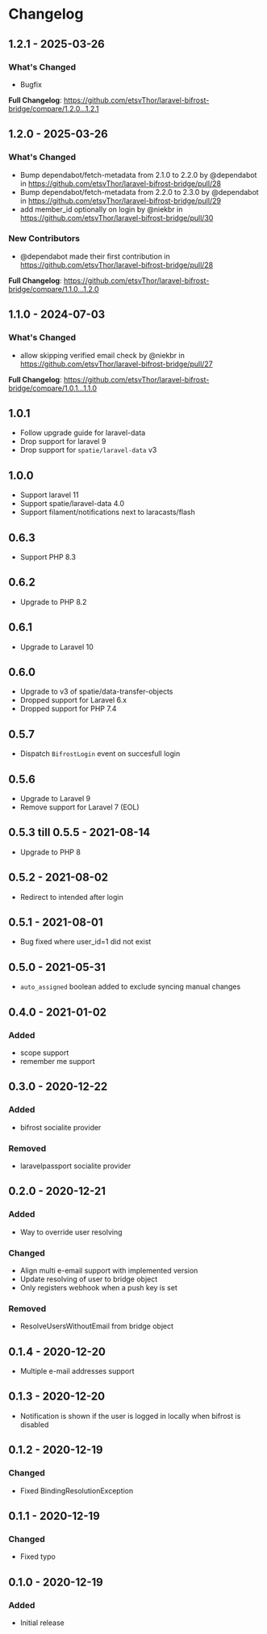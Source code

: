# Changelog

## 1.2.1 - 2025-03-26

### What's Changed

* Bugfix

**Full Changelog**: https://github.com/etsvThor/laravel-bifrost-bridge/compare/1.2.0...1.2.1

## 1.2.0 - 2025-03-26

### What's Changed

* Bump dependabot/fetch-metadata from 2.1.0 to 2.2.0 by @dependabot in https://github.com/etsvThor/laravel-bifrost-bridge/pull/28
* Bump dependabot/fetch-metadata from 2.2.0 to 2.3.0 by @dependabot in https://github.com/etsvThor/laravel-bifrost-bridge/pull/29
* add member_id optionally on login by @niekbr in https://github.com/etsvThor/laravel-bifrost-bridge/pull/30

### New Contributors

* @dependabot made their first contribution in https://github.com/etsvThor/laravel-bifrost-bridge/pull/28

**Full Changelog**: https://github.com/etsvThor/laravel-bifrost-bridge/compare/1.1.0...1.2.0

## 1.1.0 - 2024-07-03

### What's Changed

* allow skipping verified email check by @niekbr in https://github.com/etsvThor/laravel-bifrost-bridge/pull/27

**Full Changelog**: https://github.com/etsvThor/laravel-bifrost-bridge/compare/1.0.1...1.1.0

## 1.0.1

- Follow upgrade guide for laravel-data
- Drop support for laravel 9
- Drop support for `spatie/laravel-data` v3

## 1.0.0

- Support laravel 11
- Support spatie/laravel-data 4.0
- Support filament/notifications next to laracasts/flash

## 0.6.3

- Support PHP 8.3

## 0.6.2

- Upgrade to PHP 8.2

## 0.6.1

- Upgrade to Laravel 10

## 0.6.0

- Upgrade to v3 of spatie/data-transfer-objects
- Dropped support for Laravel 6.x
- Dropped support for PHP 7.4

## 0.5.7

- Dispatch `BifrostLogin` event on succesfull login

## 0.5.6

- Upgrade to Laravel 9
- Remove support for Laravel 7 (EOL)

## 0.5.3 till 0.5.5 - 2021-08-14

- Upgrade to PHP 8

## 0.5.2 - 2021-08-02

- Redirect to intended after login

## 0.5.1 - 2021-08-01

- Bug fixed where user_id=1 did not exist

## 0.5.0 - 2021-05-31

- `auto_assigned` boolean added to exclude syncing manual changes

## 0.4.0 - 2021-01-02

### Added

- scope support
- remember me support

## 0.3.0 - 2020-12-22

### Added

- bifrost socialite provider

### Removed

- laravelpassport socialite provider

## 0.2.0 - 2020-12-21

### Added

- Way to override user resolving

### Changed

- Align multi e-email support with implemented version
- Update resolving of user to bridge object
- Only registers webhook when a push key is set

### Removed

- ResolveUsersWithoutEmail from bridge object

## 0.1.4 - 2020-12-20

- Multiple e-mail addresses support

## 0.1.3 - 2020-12-20

- Notification is shown if the user is logged in locally when bifrost is disabled

## 0.1.2 - 2020-12-19

### Changed

- Fixed BindingResolutionException

## 0.1.1 - 2020-12-19

### Changed

- Fixed typo

## 0.1.0 - 2020-12-19

### Added

- Initial release
